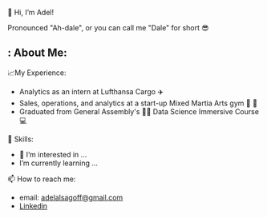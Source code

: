 👋 Hi, I’m Adel! 

Pronounced "Ah-dale", or you can call me "Dale" for short 😎

: About Me:
- 

:chart_with_upwards_trend:My Experience:

- Analytics as an intern at Lufthansa Cargo ✈️
- Sales, operations, and analytics at a start-up Mixed Martia Arts gym 🥊 🥋
- Graduated from General Assembly's 👨‍💻 Data Science Immersive Course 💻

🌱 Skills:



- 👀 I’m interested in ...
- I’m currently learning ...
 
📫 How to reach me:
- email: adelalsagoff@gmail.com
- [Linkedin](https://www.linkedin.com/in/adelalsagoff/)

<!---
adelalsagoff/adelalsagoff is a ✨ special ✨ repository because its `README.md` (this file) appears on your GitHub profile.
You can click the Preview link to take a look at your changes.
--->

